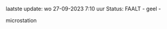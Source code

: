 laatste update: 
wo 27-09-2023  7:10   uur 
Status: FAALT - geel - 
<div class="service Y">microstation</div>
